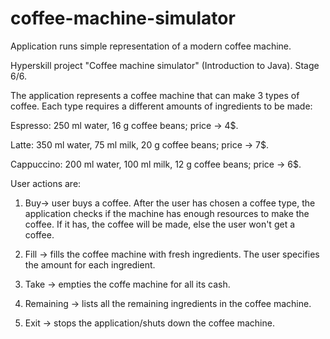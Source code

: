 # coffee-machine-simulator
Application runs simple representation of a modern coffee machine.

Hyperskill project "Coffee machine simulator" (Introduction to Java). Stage 6/6.

The application represents a coffee machine that can make 3 types of coffee. Each type requires a different 
amounts of ingredients to be made:

Espresso: 250 ml water, 16 g coffee beans; price -> 4$.

Latte: 350 ml water, 75 ml milk, 20 g coffee beans; price -> 7$.

Cappuccino: 200 ml water, 100 ml milk, 12 g coffee beans; price -> 6$.

User actions are:

1. Buy-> user buys a coffee. After the user has chosen a coffee type, the application checks if the machine
   has enough resources to make the coffee. If it has, the coffee will be made, else the user won't get
   a coffee. 

2. Fill -> fills the coffee machine with fresh ingredients. The user specifies the amount for each ingredient. 

3. Take -> empties the coffe machine for all its cash.

4. Remaining -> lists all the remaining ingredients in the coffee machine. 

5. Exit -> stops the application/shuts down the coffee machine. 

